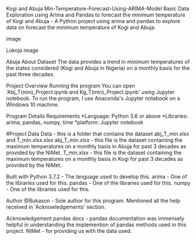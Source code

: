 Kogi and Abuja Min-Temperature-Forecast-Using-ARIMA-Model
Basic Data Exploration using Arima and Pandas to forecast the minimum temperature of Kogi and Abuja - A Python project using arima and pandas to explore data on forecast the minimum temperature of Kogi and Abuja.

image

Lokoja
image

Abuja
About Dataset
The data provides a trend in minimum temperatures of the states considered (Kogi and Abuja in Nigeria) on a monthly basis for the past three decades.

Project Overview
Running the program
You can open 'Abj_T(min)_Project.ipynb and Kg_T(min)_Project.ipynb' using Jupyter notebook. To run the program, I use Anaconda's Jupyter notebook on a Windows 10 machine.

Program Details
Requirements *Language: Python 3.6 or above *Libraries: arima, pandas, numpy, time *platform: Jupyter notebook

#Project Data Data - this is a folder that contains the dataset abj_T_min.xlsx and T_min.xlsx.xlsx 
abj_T_min.xlsx - this file is the dataset containing the maximum temperatures on a monthly basis in Abuja for past 3 decades as provided by the NiMet. 
T_min.xlsx - this file is the dataset containing the maximum temperatures on a monthly basis in Kogi for past 3 decades as provided by the NiMet.

Built with
Python 3.7.2 - The language used to develop this. arima - One of the libraries used for this. pandas - One of the libraries used for this. numpy - One of the libraries used for this.

Author @Bukason - Sole author for this program. Mentioned all the help received in 'Acknowledgements' section.

Acknowledgement
pandas docs - pandas documentation was immensely helpful in understanding the implemention of pandas methods used in this project. NiMet - for providing us with the data used.

